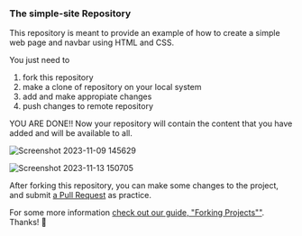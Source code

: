 ### The simple-site Repository

This repository is meant to provide an example of how to create a simple web page and navbar using HTML and CSS.

You just need to 
1. fork this repository
2. make a clone of repository on your local system
3. add and make appropiate changes
4. push changes to remote repository

 YOU ARE DONE!! Now your repository will contain the content that you have added and will be available to all.

![Screenshot 2023-11-09 145629](https://github.com/AartiSharma-26/Spoon-Knife/assets/149753911/7166f8d4-c3ba-4f7d-a44f-a4ad828352fa)

![Screenshot 2023-11-13 150705](https://github.com/AartiSharma-26/Spoon-Knife/assets/149753911/77acd2d7-66e1-4a3b-9ac2-84a9e8ff763f)


After forking this repository, you can make some changes to the project, and submit [a Pull Request](https://github.com/octocat/Spoon-Knife/pulls) as practice.

For some more information [check out our guide, "Forking Projects""](http://guides.github.com/overviews/forking/). Thanks! :sparkling_heart:
